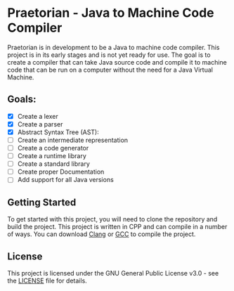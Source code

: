 # Praetorian - Java to Machine Code Compiler

Praetorian is in development to be a Java to machine code compiler. This
project is in its early stages and is not yet ready for use. The goal is to
create a compiler that can take Java source code and compile it to machine
code that can be run on a computer without the need for a Java Virtual Machine.

## Goals:
- [X] Create a lexer
- [X] Create a parser
- [X] Abstract Syntax Tree (AST):
- [ ] Create an intermediate representation
- [ ] Create a code generator
- [ ] Create a runtime library
- [ ] Create a standard library
- [ ] Create proper Documentation
- [ ] Add support for all Java versions

## Getting Started
To get started with this project, you will need to clone the repository and
build the project. This project is written in CPP and can compile in a number
of ways. You can download [Clang](https://clang.llvm.org) or [GCC](https://gcc.gnu.org/)
to compile the project.

## License
This project is licensed under the GNU General Public License v3.0 - see the
[LICENSE](LICENSE.txt) file for details.